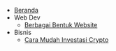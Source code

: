 - [Beranda](/)
- Web Dev
	- [Berbagai Bentuk Website](/docs/membuat-website)
- Bisnis
	- [Cara Mudah Investasi Crypto](/docs/crypto)